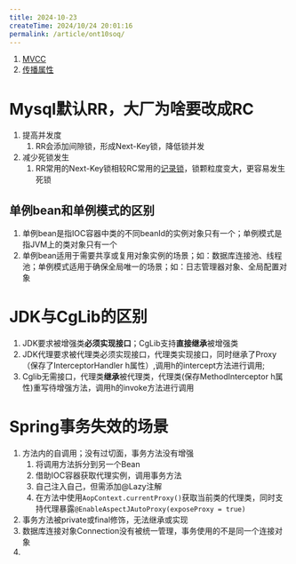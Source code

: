 ```yaml
---
title: 2024-10-23
createTime: 2024/10/24 20:01:16
permalink: /article/ont10soq/
---
```


1. [MVCC](note/Database/关系型数据库/MySQL/MVCC.md)
2. [传播属性](note/Database/关系型数据库/MySQL/传播属性.md)
# Mysql默认RR，大厂为啥要改成RC
1. 提高并发度
	1. RR会添加间隙锁，形成Next-Key锁，降低锁并发
2. 减少死锁发生
	1. RR常用的Next-Key锁相较RC常用的[记录锁](note/Database/关系型数据库/MySQL/记录锁.md)，锁颗粒度变大，更容易发生死锁

## 单例bean和单例模式的区别
1. 单例bean是指IOC容器中类的不同beanId的实例对象只有一个；单例模式是指JVM上的类对象只有一个
2. 单例bean适用于需要共享或复用对象实例的场景；如：数据库连接池、线程池；单例模式适用于确保全局唯一的场景；如：日志管理器对象、全局配置对象

# JDK与CgLib的区别
1. JDK要求被增强类**必须实现接口**；CgLib支持**直接继承**被增强类
2. JDK代理要求被代理类必须实现接口，代理类实现接口，同时继承了Proxy（保存了InterceptorHandler h属性）,调用h的intercept方法进行调用;
3. Cglib无需接口，代理类**继承**被代理类，代理类(保存MethodInterceptor h属性)重写待增强方法，调用h的invoke方法进行调用

# Spring事务失效的场景
1. 方法内的自调用；没有过切面，事务方法没有增强
	1. 将调用方法拆分到另一个Bean
	2. 借助IOC容器获取代理实例，调用事务方法
	3. 自己注入自己，但需添加@Lazy注解
	4. 在方法中使用`AopContext.currentProxy()`获取当前类的代理类，同时支持代理暴露`@EnableAspectJAutoProxy(exposeProxy = true)`
2. 事务方法被private或final修饰，无法继承或实现
3. 数据库连接对象Connection没有被统一管理，事务使用的不是同一个连接对象
4. 
